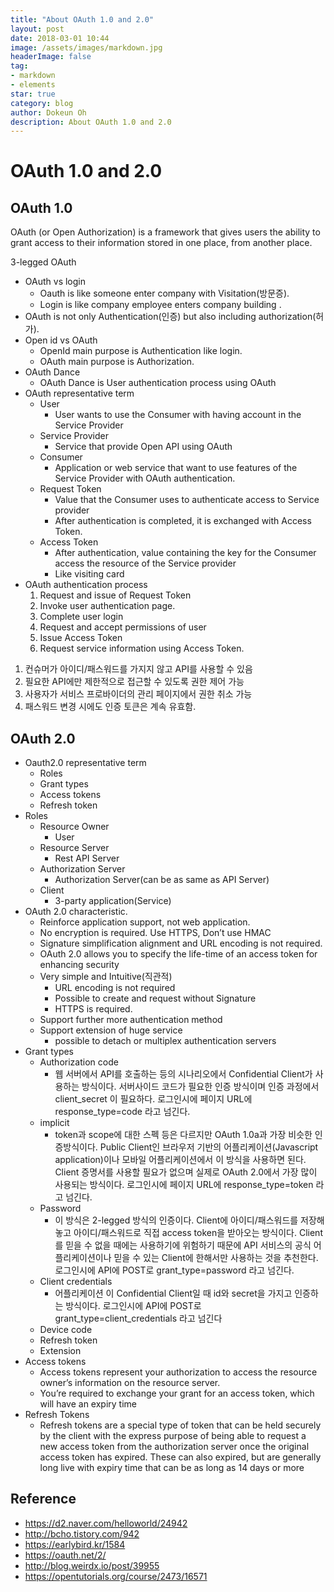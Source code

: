 ```yaml
---
title: "About OAuth 1.0 and 2.0"
layout: post
date: 2018-03-01 10:44
image: /assets/images/markdown.jpg
headerImage: false
tag:
- markdown
- elements
star: true
category: blog
author: Dokeun Oh
description: About OAuth 1.0 and 2.0
---
```

# OAuth 1.0 and 2.0

## OAuth 1.0

OAuth (or Open Authorization) is a framework that gives users the ability to grant access to their information stored in one place, from another place.

 3-legged OAuth

- OAuth vs login
    - Oauth is like someone enter company with Visitation(방문증).
    - Login is like company employee enters company building .
- OAuth is not only Authentication(인증) but also including authorization(허가).
- Open id vs OAuth
    - OpenId main purpose is Authentication like login.
    - OAuth main purpose is Authorization.
- OAuth Dance
    - OAuth Dance is User authentication process using OAuth
- OAuth representative term
    - User
        - User wants to use the Consumer with having account in the Service Provider
    - Service Provider
        - Service that provide Open API using OAuth 
    - Consumer
        - Application or web service that want to use features of the Service Provider with OAuth authentication.
    - Request Token
        - Value that the Consumer uses to authenticate access to Service provider
        - After authentication is completed, it is exchanged with Access Token.
    - Access Token 
        - After authentication, value containing the key for the Consumer access the resource of the Service provider
        - Like visiting card
- OAuth authentication process
    1. Request and issue of Request Token
    2. Invoke user authentication page. 
    3. Complete user login
    4. Request and accept permissions of user
    5. Issue Access Token
    6. Request service information using Access Token.


1. 컨슈머가 아이디/패스워드를 가지지 않고 API를 사용할 수 있음
2. 필요한 API에만 제한적으로 접근할 수 있도록 권한 제어 가능
3. 사용자가 서비스 프로바이더의 관리 페이지에서 권한 취소 가능
4. 패스워드 변경 시에도 인증 토큰은 계속 유효함.

## OAuth 2.0

- Oauth2.0 representative term
    - Roles
    - Grant types
    - Access tokens
    - Refresh token
- Roles
    - Resource Owner
        - User
    - Resource Server 
        - Rest API Server
    - Authorization Server
        - Authorization Server(can be as same as API Server)
    - Client
        - 3-party application(Service)
- OAuth 2.0 characteristic.
    - Reinforce application support, not web application.
    - No encryption is required. Use HTTPS, Don’t use HMAC
    - Signature simplification alignment and URL encoding is not required.
    - OAuth 2.0 allows you to specify the life-time of an access token for enhancing security
    - Very simple and Intuitive(직관적)
        - URL encoding is not required
        - Possible to create and request without Signature
        - HTTPS is required.
    - Support further more authentication method
    - Support extension of huge service
        - possible to detach or multiplex authentication servers
- Grant types
    - Authorization code 
        - 웹 서버에서 API를 호출하는 등의 시나리오에서 Confidential Client가 사용하는 방식이다. 서버사이드 코드가 필요한 인증 방식이며 인증 과정에서 client_secret 이 필요하다. 로그인시에 페이지 URL에 response_type=code 라고 넘긴다.
    - implicit
        - token과 scope에 대한 스펙 등은 다르지만 OAuth 1.0a과 가장 비슷한 인증방식이다. Public Client인 브라우저 기반의 어플리케이션(Javascript application)이나 모바일 어플리케이션에서 이 방식을 사용하면 된다. Client 증명서를 사용할 필요가 없으며 실제로 OAuth 2.0에서 가장 많이 사용되는 방식이다. 로그인시에 페이지 URL에 response_type=token 라고 넘긴다.
    - Password 
        - 이 방식은 2-legged 방식의 인증이다. Client에 아이디/패스워드를 저장해 놓고 아이디/패스워드로 직접 access token을 받아오는 방식이다. Client 를 믿을 수 없을 때에는 사용하기에 위험하기 때문에 API 서비스의 공식 어플리케이션이나 믿을 수 있는 Client에 한해서만 사용하는 것을 추천한다. 로그인시에 API에 POST로 grant_type=password 라고 넘긴다.
    - Client credentials
        - 어플리케이션 이 Confidential Client일 때 id와 secret을 가지고 인증하는 방식이다. 로그인시에 API에 POST로 grant_type=client_credentials 라고 넘긴다
    - Device code
    - Refresh token
    - Extension
- Access tokens
    - Access tokens represent your authorization to access the resource owner’s information on the resource server.
    - You’re required to exchange your grant for an access token, which will have an expiry time
- Refresh Tokens
    - Refresh tokens are a special type of token that can be held securely by the client with the express purpose of being able to request a new access token from the authorization server once the original access token has expired. These can also expired, but are generally long live with expiry time that can be as long as 14 days or more


## Reference 
- https://d2.naver.com/helloworld/24942
- http://bcho.tistory.com/942
- https://earlybird.kr/1584
- https://oauth.net/2/
- http://blog.weirdx.io/post/39955
- https://opentutorials.org/course/2473/16571
